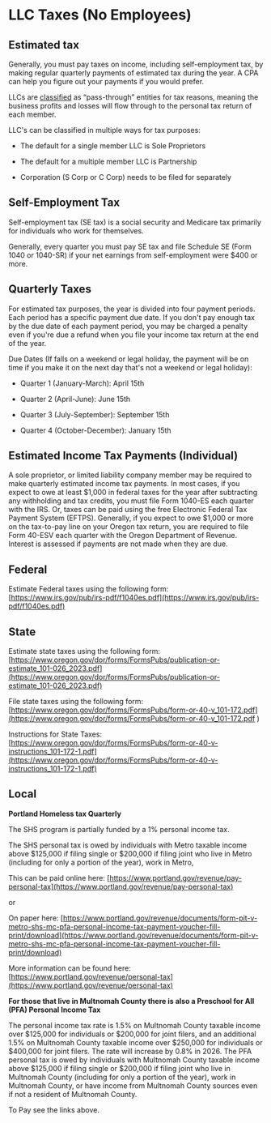 # LLC Taxes (No Employees)

## Estimated tax
Generally, you must pay taxes on income, including self-employment tax, by making regular quarterly payments of estimated tax during the year. A CPA can help you figure out your payments if you would prefer.

LLCs are [classified](tax_classification.md) as “pass-through” entities for tax reasons, meaning the business profits and losses will flow through to the personal tax return of each member.

LLC's can be classified in multiple ways for tax purposes: 
* The default for a single member LLC is Sole Proprietors

* The default for a multiple member LLC is Partnership

* Corporation (S Corp or C Corp) needs to be filed for separately

## Self-Employment Tax
Self-employment tax (SE tax) is a social security and Medicare tax primarily for individuals who work for themselves.

Generally, every quarter you must pay SE tax and file Schedule SE (Form 1040 or 1040-SR) if your net earnings from self-employment were $400 or more.

## Quarterly Taxes
For estimated tax purposes, the year is divided into four payment periods. Each period has a specific payment due date. If you don't pay enough tax by the due date of each payment period, you may be charged a penalty even if you're due a refund when you file your income tax return at the end of the year.

Due Dates (If falls on a weekend or legal holiday, the payment will be on time if you make it on the next day that's not a weekend or legal holiday):

* Quarter 1 (January-March): April 15th

* Quarter 2 (April-June): June 15th

* Quarter 3 (July-September): September 15th

* Quarter 4 (October-December): January 15th

## Estimated Income Tax Payments (Individual) 
A sole proprietor, or limited liability company member may be required to make quarterly estimated income tax payments. In most cases, if you expect to owe at least $1,000 in federal taxes for the year after subtracting any withholding and tax credits, you must file Form 1040-ES each quarter with the IRS. Or, taxes can be paid using the free Electronic Federal Tax Payment System (EFTPS). Generally, if you expect to owe $1,000 or more on the tax-to-pay line on your Oregon tax return, you are required to file Form 40-ESV each quarter with the Oregon Department of Revenue. Interest is assessed if payments are not made when they are due.

## Federal
Estimate Federal taxes using the following form:
[https://www.irs.gov/pub/irs-pdf/f1040es.pdf](https://www.irs.gov/pub/irs-pdf/f1040es.pdf)

## State
Estimate state taxes using the following form:
[https://www.oregon.gov/dor/forms/FormsPubs/publication-or-estimate_101-026_2023.pdf](https://www.oregon.gov/dor/forms/FormsPubs/publication-or-estimate_101-026_2023.pdf)

File state taxes using the following form: 
[https://www.oregon.gov/dor/forms/FormsPubs/form-or-40-v_101-172.pdf](https://www.oregon.gov/dor/forms/FormsPubs/form-or-40-v_101-172.pdf
)

Instructions for State Taxes:
[https://www.oregon.gov/dor/forms/FormsPubs/form-or-40-v-instructions_101-172-1.pdf](https://www.oregon.gov/dor/forms/FormsPubs/form-or-40-v-instructions_101-172-1.pdf)

## Local
<b>Portland Homeless tax Quarterly</b>

The SHS program is partially funded by a 1% personal income tax. 

The SHS personal tax is owed by individuals with Metro taxable income above $125,000 if filing single or $200,000 if filing joint who live in Metro (including for only a portion of the year), work in Metro,

This can be paid online here:
[https://www.portland.gov/revenue/pay-personal-tax](https://www.portland.gov/revenue/pay-personal-tax)

or

On paper here:
[https://www.portland.gov/revenue/documents/form-pit-v-metro-shs-mc-pfa-personal-income-tax-payment-voucher-fill-print/download](https://www.portland.gov/revenue/documents/form-pit-v-metro-shs-mc-pfa-personal-income-tax-payment-voucher-fill-print/download)

More information can be found here: 
[https://www.portland.gov/revenue/personal-tax](https://www.portland.gov/revenue/personal-tax)

<b>For those that live in Multnomah County there is also a Preschool for All (PFA) Personal Income Tax</b>

The personal income tax rate is 1.5% on Multnomah County taxable income over $125,000 for individuals or $200,000 for joint filers, and an additional 1.5% on Multnomah County taxable income over $250,000 for individuals or $400,000 for joint filers. The rate will increase by 0.8% in 2026. The PFA personal tax is owed by individuals with Multnomah County taxable income above $125,000 if filing single or $200,000 if filing joint who live in Multnomah County (including for only a portion of the year), work in Multnomah County, or have income from Multnomah County sources even if not a resident of Multnomah County. 

To Pay see the links above.